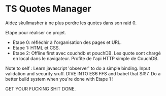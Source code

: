 # TS Quotes Manager
Aidez skullmasher à ne plus perdre les quotes dans son raid 0.


Etape pour réaliser ce projet.

- Etape 0: réfléchir à l'organisation des pages et URL.
- Etape 1: HTML et CSS.
- Etape 2: Offline first avec couchdb et pouchDB. Les quote sont chargé en local dans le navigateur. Profite de l'api HTTP simple de CouchDB.

Note to self : Learn javascript 'observer' to do a simple binding. Input validation and security sruff. DIVE INTO ES6 FFS and babel that S#!7. Do a better build system when you're done with Etape 1 !

GET YOUR FUCKING SHIT DONE.
